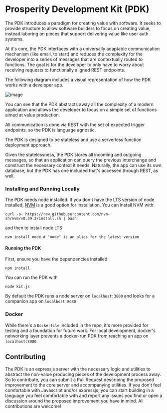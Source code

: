 # Prosperity Development Kit (PDK)

The PDK introduces a paradigm for creating value with software. 
It seeks to provide structure to allow software builders to focus on creating value, instead laboring on pieces that support delivering value like user auth systems.

At it's core, the PDK interfaces with a universally adaptable communication mechanism (like email, to start) and reduces the complexity for the developer into a series of messages that are contextually routed to functions. The goal is for the developer to only have to worry about receiving requests to functionally aligned REST endpoints.

The following diagram includes a visual representation of how the PDK works with a developer app.

![image](https://github.com/Prosperity-Path/PDK/assets/6632111/43cb2c64-edad-427b-b81d-ea6813107845)

You can see that the PDK abstracts away all the complexity of a modern application and allows the developer to focus on a simple set of functions aimed at value production. 

All communication is done via REST with the set of expected trigger endpoints, so the PDK is language agnostic.

The PDK is designed to be stateless and use a serverless function deployment approach.

Given the statelessness, the PDK stores all incoming and outgoing messages, so that an application can query the previous interchange and construct the necessary context it needs. Naturally, the app can use its own database, but the PDK has one included that's accessed through REST, as well. 

### Installing and Running Locally
The PDK needs node installed. If you don't have the LTS version of node installed, [NVM](https://github.com/nvm-sh/nvm) is a good option for
installation. You can install NVM with:
```
curl -o- https://raw.githubusercontent.com/nvm-sh/nvm/v0.39.3/install.sh | bash
```
and then to install node LTS
```
nvm install node # "node" is an alias for the latest version
```
#### Running the PDK
First, ensure you have the dependencies installed:
```
npm install
```
You can run the PDK with 
```
node kit.js
```
By default the PDK runs a node server on `localhost:3000` and looks for a companion app on `localhost:8080`

### Docker
While there's a `Dockerfile` included in the repo, it's more provided for testing and a foundation for future work.
For local development, docker's networking layer prevents a docker-run PDK from reaching an app on `localhost:8080`. 


## Contributing
The PDK is an expressjs server with the necessary logic and utilities to abstract the non-value producing pieces of the development process away. So to contribute, you can submit a Pull Request describing the proposed improvement to the core server and accompanying utilities. If you don't feel comfortable with Javascript and/or expressjs, you can start building in a language you feel comfortable with and report any issues you find or open a discussion around the proposed improvement you have in mind. All contributions are welcome!
